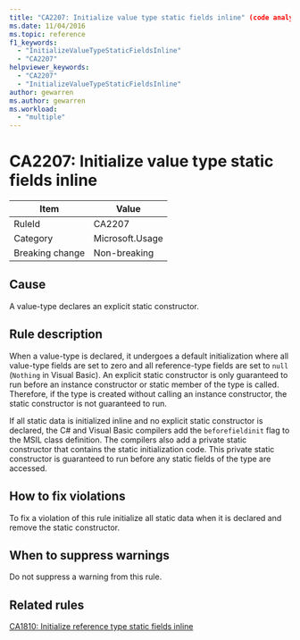 ```yaml
---
title: "CA2207: Initialize value type static fields inline" (code analysis)
ms.date: 11/04/2016
ms.topic: reference
f1_keywords:
  - "InitializeValueTypeStaticFieldsInline"
  - "CA2207"
helpviewer_keywords:
  - "CA2207"
  - "InitializeValueTypeStaticFieldsInline"
author: gewarren
ms.author: gewarren
ms.workload:
  - "multiple"
---
```

# CA2207: Initialize value type static fields inline

|Item|Value|
|-|-|
|RuleId|CA2207|
|Category|Microsoft.Usage|
|Breaking change|Non-breaking|

## Cause

A value-type declares an explicit static constructor.

## Rule description

When a value-type is declared, it undergoes a default initialization where all value-type fields are set to zero and all reference-type fields are set to `null` (`Nothing` in Visual Basic). An explicit static constructor is only guaranteed to run before an instance constructor or static member of the type is called. Therefore, if the type is created without calling an instance constructor, the static constructor is not guaranteed to run.

If all static data is initialized inline and no explicit static constructor is declared, the C# and Visual Basic compilers add the `beforefieldinit` flag to the MSIL class definition. The compilers also add a private static constructor that contains the static initialization code. This private static constructor is guaranteed to run before any static fields of the type are accessed.

## How to fix violations

To fix a violation of this rule initialize all static data when it is declared and remove the static constructor.

## When to suppress warnings

Do not suppress a warning from this rule.

## Related rules
[CA1810: Initialize reference type static fields inline](../code-quality/ca1810.md)
